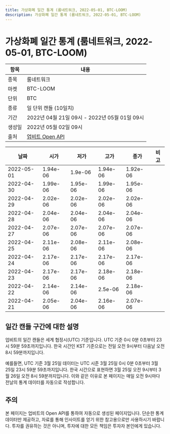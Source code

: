```yaml
---
title: 가상화폐 일간 통계 (룸네트워크, 2022-05-01, BTC-LOOM)
description: 가상화폐 일간 통계 (룸네트워크, 2022-05-01, BTC-LOOM)
---
```



가상화폐 일간 통계 (룸네트워크, 2022-05-01, BTC-LOOM)
===

|항목|내용|
|--|--|
|종목|룸네트워크|
|마켓|BTC-LOOM|
|단위|BTC|
|종류|일 단위 캔들 (10일치)|
|기간|2022년 04월 21일 09시 - 2022년 05월 01일 09시|
|생성일|2022년 05월 02일 09시|
|출처|[업비트 Open API](https://docs.upbit.com)|


|날짜|시가|저가|고가|종가|비고|
|--|--|--|--|--|--|
|2022-05-01|1.94e-06|1.9e-06|1.94e-06|1.92e-06|    |
|2022-04-30|1.99e-06|1.95e-06|1.99e-06|1.95e-06|    |
|2022-04-29|2.02e-06|2.02e-06|2.02e-06|2.02e-06|    |
|2022-04-28|2.04e-06|2.04e-06|2.04e-06|2.04e-06|    |
|2022-04-27|2.07e-06|2.07e-06|2.07e-06|2.07e-06|    |
|2022-04-25|2.11e-06|2.08e-06|2.11e-06|2.08e-06|    |
|2022-04-24|2.17e-06|2.17e-06|2.17e-06|2.17e-06|    |
|2022-04-23|2.17e-06|2.17e-06|2.18e-06|2.18e-06|    |
|2022-04-22|2.14e-06|2.14e-06|2.5e-06|2.18e-06|    |
|2022-04-21|2.05e-06|2.04e-06|2.16e-06|2.07e-06|    |


일간 캔들 구간에 대한 설명
---


업비트의 일간 캔들은 세계 협정시(UTC) 기준입니다. 
UTC 기준 0시 0분 0초부터 23시 59분 59초까지입니다. 
한국 시간인 KST 기준으로는 전일 오전 9시부터 다음날 오전 8시 59분까지입니다. 


예를들면, UTC 기준 3월 25일 데이터는 UTC 시준 3월 25일 0시 0분 0초부터 3월 25일 23시 59분 59초까지입니다. 
한국 시간으로 표현하면 3월 25일 오전 9시부터 3월 26일 오전 8시 59분까지입니다. 
이와 같은 이유로 본 페이지는 매일 오전 9시마다 전날의 통계 데이터를 자동으로 작성합니다. 


주의
---


본 페이지는 업비트의 Open API를 통하여 자동으로 생성된 페이지입니다. 
단순한 통계 데이터만 제공하고, 자료를 통해 인사이트를 얻기 위한 참고용으로만 사용하시기 바랍니다. 
투자를 권유하는 것은 아니며, 투자에 대한 모든 책임은 투자자 본인에게 있습니다. 
